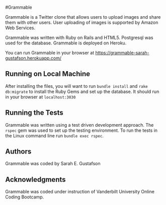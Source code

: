 #Grammable

Grammable is a Twitter clone that allows users to upload images and share them with other users. User uploading of images is supported by Amazon Web Services.

Grammable was written with Ruby on Rails and HTML5. Postgresql was used for the database. Grammable is deployed on Heroku.

You can run Grammable in your browser at https://grammable-sarah-gustafson.herokuapp.com/

## Running on Local Machine

After installing the files, you will want to run `bundle install` and `rake db:migrate` to install the Ruby Gems and set up the database. It should run in your browser at `localhost:3030`

## Running the Tests

Grammable was written using a test driven development approach. The `rspec` gem was used to set up the testing environment. To run the tests in the Linux command line run `bundle exec rspec`.

## Authors

Grammable was coded by Sarah E. Gustafson

## Acknowledgments

Grammable was coded under instruction of Vanderbilt University Online Coding Bootcamp.